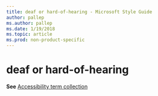 ```yaml
---
title: deaf or hard-of-hearing - Microsoft Style Guide
author: pallep
ms.author: pallep
ms.date: 1/19/2018
ms.topic: article
ms.prod: non-product-specific
---
```


# deaf or hard-of-hearing

**See** [Accessibility term collection](/style-guide/a-z-word-list-term-collections/term-collections/accessibility-terms)
